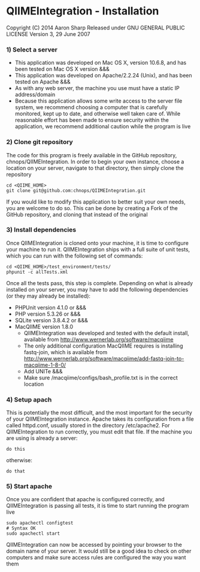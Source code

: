 QIIMEIntegration - Installation
===============================
Copyright (C) 2014 Aaron Sharp
Released under GNU GENERAL PUBLIC LICENSE Version 3, 29 June 2007

### 1) Select a server
* This application was developed on Mac OS X, version 10.6.8, and has been tested on Mac OS X version &&&
* This application was developed on Apache/2.2.24 (Unix), and has been tested on Apache &&&
* As with any web server, the machine you use must have a static IP address/domain
* Because this application allows some write access to the server file system, we recommend choosing a computer that is carefully monitored, kept up to date, and otherwise well taken care of.  While reasonable effort has been made to ensure security within the application, we recommend additional caution while the program is live

### 2) Clone git repository
The code for this program is freely available in the GitHub repository, chnops/QIIMEIntegration.  In order to begin your own instance, choose a location on your server, navigate to that directory, then simply clone the repository

	cd <QIIME_HOME>
	git clone git@github.com:chnops/QIIMEIntegration.git

If you would like to modify this application to better suit your own needs, you are welcome to do so. This can be done by creating a Fork of the GitHub repository, and cloning that instead of the original

### 3) Install dependencies
Once QIIMEIntegration is cloned onto your machine, it is time to configure your machine to run it. QIIMEIntegration ships with a full suite of unit tests, which you can run with the following set of commands:

	cd <QIIME_HOME>/test_environment/tests/
	phpunit -c allTests.xml

Once all the tests pass, this step is complete. Depending on what is already installed on your server, you may have to add the following dependencies (or they may already be installed):

* PHPUnit version 4.1.0 or &&&
* PHP version 5.3.26 or &&&
* SQLite version 3.8.4.2 or &&&
* MacQIIME version 1.8.0
	* QIIMEIntegration was developed and tested with the default install, available from http://www.wernerlab.org/software/macqiime
	* The only additional configuration MacQIIME requires is installing fastq-join, which is available from http://www.wernerlab.org/software/macqiime/add-fastq-join-to-macqiime-1-8-0/
	* Add UNITe &&&
	* Make sure /macqiime/configs/bash_profile.txt is in the correct location

### 4) Setup apach
This is potentially the most difficult, and the most important for the security of your QIIMEIntegration instance.
Apache takes its configuration from a file called httpd.conf, usually stored in the directory /etc/apache2.
For QIIMEIntegration to run correctly, you must edit that file.
If the machine you are using is already a server:

	do this

otherwise:

	do that

### 5) Start apache
Once you are confident that apache is configured correctly, and QIIMEIntegration is passing all tests, it is time to start running the program live

	sudo apachectl configtest
	# Syntax OK
	sudo apachectl start

QIIMEIntegration can now be accessed by pointing your browser to the domain name of your server. It would still be a good idea to check on other computers and make sure access rules are configured the way you want them

